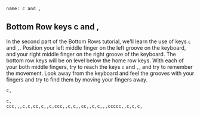```ngMeta
name: c and ,
```

## Bottom Row keys c and ,

In the second part of the Bottom Rows tutorial, we'll learn the use of keys `c` and `,`.
Position your left middle finger on the left groove on the keyboard, and your right middle finger on the right groove of the keyboard. The bottom row keys will be on level below the home row keys. With each of your both middle fingers, try to reach the keys `c` and `,`, and try to remember the movement. Look away from the keyboard and feel the grooves with your fingers and try to find them by moving your fingers away.


```trytyping
c,
```

```practicetyping
c,
ccc,,,c,c,cc,c,,c,ccc,,c,c,,cc,,c,c,,,ccccc,,c,c,c,
```

